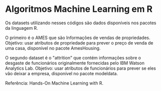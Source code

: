 # Algoritmos Machine Learning em R

Os datasets utilizando nesses códigos são dados disponíveis nos pacotes da linguagem R.

O primeiro é o AMES que são Informações de vendas de propriedades.
Objetivo: usar atributos de propriedade para prever o preço de venda de uma casa, disponível no pacote AmesHousing.

O segundo dataset é o "attrition" que contém informações sobre o desgaste de funcionários originalmente fornecidas pelo IBM Watson Analytics Lab.
Objetivo: usar atributos de funcionários para prever se eles vão deixar a empresa, disponível no pacote modeldata.

Referência: Hands-On Machine Learning with R.
